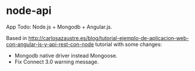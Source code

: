 node-api
========

App Todo: Node.js + Mongodb + Angular.js.

Based in http://carlosazaustre.es/blog/tutorial-ejemplo-de-aplicacion-web-con-angular-js-y-api-rest-con-node tutorial with some changes:

* Mongodb native driver instead Mongoose.
* Fix Connect 3.0 warning message.


